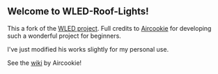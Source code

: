 ## Welcome to WLED-Roof-Lights!

This a fork of the [WLED project](https://github.com/Aircoookie/WLED).
Full credits to [Aircookie](https://github.com/Aircoookie) for developing such a wonderful project for beginners.

I've just modified his works slightly for my personal use.

See the [wiki](https://github.com/Aircoookie/WLED/wiki) by Aircookie!
